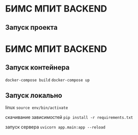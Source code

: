 # БИМС МПИТ BACKEND 

## Запуск проекта

# БИМС МПИТ BACKEND 

## Запуск контейнера

`docker-compose build`
`docker-compose up`

## Запуск локально

linux 
`source env/bin/activate`

скачивание зависимостей
`pip install -r requirements.txt`

запуск сервера
`uvicorn app.main:app --reload`
